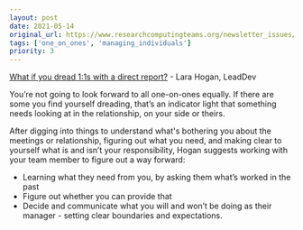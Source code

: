 ```yaml
---
layout: post
date: 2021-05-14
original_url: https://www.researchcomputingteams.org/newsletter_issues/0074
tags: ['one_on_ones', 'managing_individuals']
priority: 3
---
```


<!-- markdownlint-disable MD033 -->
<!-- markdownlint-disable MD041 -->
<!-- markdownlint-disable MD049 -->

[What if you dread 1:1s with a direct report?](https://leaddev.com/mentoring-coaching-feedback/what-if-you-dread-11s-direct-report)  - Lara Hogan, LeadDev

You’re not going to look forward to all one-on-ones equally.  If there are some you find yourself dreading, that’s an indicator light that something needs looking at in the relationship, on your side or theirs.

After digging into things to understand what's bothering you about the meetings or relationship, figuring out what you need, and making clear to yourself what is and isn’t your responsibility, Hogan suggests working with your team member to figure out a way forward:

- Learning what they need from you, by asking them what’s worked in the past
- Figure out whether you can provide that
- Decide and communicate what you will and won’t be doing as their manager - setting clear boundaries and expectations.